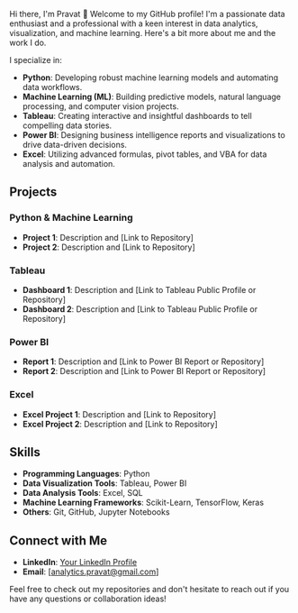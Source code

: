 Hi there, I'm Pravat 👋
Welcome to my GitHub profile! I'm a passionate data enthusiast and a professional with a keen interest in data analytics, visualization, and machine learning. Here's a bit more about me and the work I do.

I specialize in:
- **Python**: Developing robust machine learning models and automating data workflows.
- **Machine Learning (ML)**: Building predictive models, natural language processing, and computer vision projects.
- **Tableau**: Creating interactive and insightful dashboards to tell compelling data stories.
- **Power BI**: Designing business intelligence reports and visualizations to drive data-driven decisions.
- **Excel**: Utilizing advanced formulas, pivot tables, and VBA for data analysis and automation.

## Projects
### Python & Machine Learning
- **Project 1**: Description and [Link to Repository]
- **Project 2**: Description and [Link to Repository]

### Tableau
- **Dashboard 1**: Description and [Link to Tableau Public Profile or Repository]
- **Dashboard 2**: Description and [Link to Tableau Public Profile or Repository]

### Power BI
- **Report 1**: Description and [Link to Power BI Report or Repository]
- **Report 2**: Description and [Link to Power BI Report or Repository]

### Excel
- **Excel Project 1**: Description and [Link to Repository]
- **Excel Project 2**: Description and [Link to Repository]

## Skills
- **Programming Languages**: Python
- **Data Visualization Tools**: Tableau, Power BI
- **Data Analysis Tools**: Excel, SQL
- **Machine Learning Frameworks**: Scikit-Learn, TensorFlow, Keras
- **Others**: Git, GitHub, Jupyter Notebooks

## Connect with Me
- **LinkedIn**: [Your LinkedIn Profile](#)
- **Email**: [analytics.pravat@gmail.com]

Feel free to check out my repositories and don't hesitate to reach out if you have any questions or collaboration ideas!
